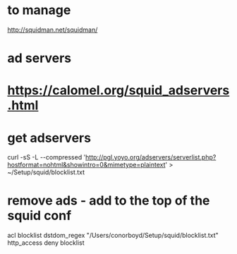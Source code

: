 # to manage
http://squidman.net/squidman/

# ad servers
# https://calomel.org/squid_adservers.html

# get adservers
curl -sS -L --compressed 'http://pgl.yoyo.org/adservers/serverlist.php?hostformat=nohtml&showintro=0&mimetype=plaintext' > ~/Setup/squid/blocklist.txt

# remove ads - add to the top of the squid conf
acl blocklist dstdom_regex "/Users/conorboyd/Setup/squid/blocklist.txt"
http_access deny blocklist 
